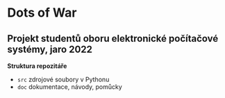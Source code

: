 # Dots of War

## Projekt studentů oboru elektronické počítačové systémy, jaro 2022

**Struktura repozitáře**
- `src` zdrojové soubory v Pythonu
- `doc` dokumentace, návody, pomůcky
